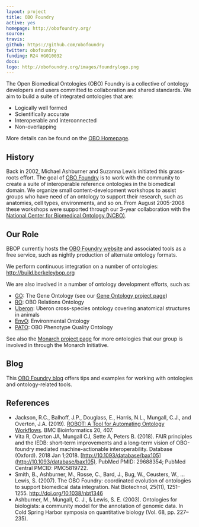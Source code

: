 ```yaml
---
layout: project
title: OBO Foundry
active: yes
homepage: http://obofoundry.org/
source: 
travis:
github: https://github.com/obofoundry
twitter: obofoundry
funding: R24 HG010032
docs: 
logo: http://obofoundry.org/images/foundrylogo.png
---
```


The Open Biomedical Ontologies (OBO) Foundry is a collective of
ontology developers and users committed to collaboration and shared
standards. We aim to build a suite of integrated ontologies that are:

 * Logically well formed
 * Scientifically accurate
 * Interoperable and interconnected
 * Non-overlapping

More details can be found on the [OBO Homepage](http://obofoundry.org/).

## History

Back in 2002, Michael Ashburner and Suzanna Lewis initiated this grass-roots effort. The goal of [OBO Foundry](http://obofoundry.org/) is to work with the community to create a suite of interoperable reference ontologies in the biomedical domain. We organize small content-development workshops to assist groups who have need of an ontology to support their research, such as anatomies, cell types, environments, and so on. From August 2005-2008 these workshops were supported through our 3-year collaboration with the [National Center for Biomedical Ontology (NCBO)](http://bioontology.org/).

## Our Role

BBOP currently hosts the [OBO Foundry website](http://www.obofoundry.org/) and associated tools as a free service, such as nightly production of alternate ontology formats.

We perform continuous integration on a number of ontologies: http://build.berkeleybop.org

We are also involved in a number of ontology development efforts, such as:

- [GO](http://www.geneontology.org/): The Gene Ontology (see our [Gene Ontology project page](/project/gene-ontology/))
- [RO](http://obofoundry.org/ontology/ro/): OBO Relations Ontology
- [Uberon](http://uberon.org): Uberon cross-species ontology covering anatomical structures in animals
- [EnvO](http://environmentontology.org/): Environmental Ontology
- [PATO](http://obofoundry.org/ontology/pato): OBO Phenotype Quality Ontology

See also the [Monarch project page](/project/monarch/) for more ontologies that our group is involved in through the Monarch Initiative.

## Blog

This [OBO Foundry blog](https://douroucouli.wordpress.com/) offers tips and examples for working with ontologies and ontology-related tools.

## References

 * Jackson, R.C., Balhoff, J.P., Douglass, E., Harris, N.L., Mungall, C.J., and Overton, J.A. (2019). [ROBOT: A Tool for Automating Ontology Workflows](https://link.springer.com/article/10.1186/s12859-019-3002-3). BMC Bioinformatics 20, 407.
 * Vita R, Overton JA, Mungall CJ, Sette A, Peters B. (2018). FAIR principles and the IEDB: short-term improvements and a long-term vision of OBO-foundry mediated machine-actionable interoperability. Database (Oxford). 2018 Jan 1;2018. [http://10.1093/database/bax105](http://10.1093/database/bax105). PubMed PMID: 29688354; PubMed Central PMCID: PMC5819722. 
 * Smith, B., Ashburner, M., Rosse, C., Bard, J., Bug, W., Ceusters, W., … Lewis, S. (2007). The OBO Foundry: coordinated evolution of ontologies to support biomedical data integration. Nat Biotechnol, 25(11), 1251–1255. http://doi.org/10.1038/nbt1346
 * Ashburner, M., Mungall, C. J., & Lewis, S. E. (2003). Ontologies for biologists: a community model for the annotation of genomic data. In Cold Spring Harbor symposia on quantitative biology (Vol. 68, pp. 227–235).
